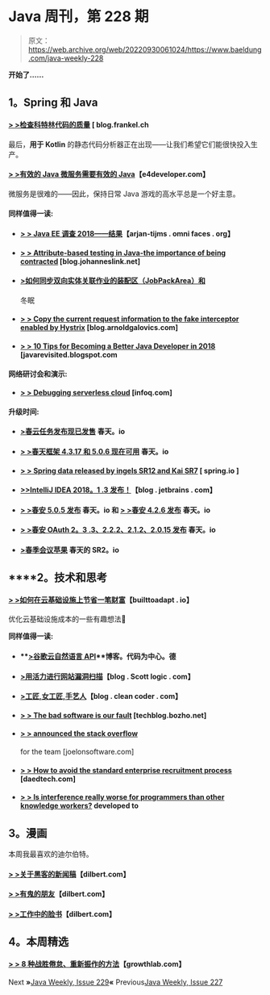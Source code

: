 # Java 周刊，第 228 期

> 原文：<https://web.archive.org/web/20220930061024/https://www.baeldung.com/java-weekly-228>

**开始了……**

## **1。Spring 和 Java**

#### **[> >检查科特林代码的质量](https://web.archive.org/web/20220626084721/https://blog.frankel.ch/check-quality-kotlin-code/)** [ blog.frankel.ch

最后，**用于 Kotlin** 的静态代码分析器正在出现——让我们希望它们能很快投入生产。

#### [**> >有效的 Java 微服务需要有效的 Java**](https://web.archive.org/web/20220626084721/https://www.e4developer.com/2018/05/09/effective-java-microservices-require-effective-java/)【e4developer.com】

微服务是很难的——因此，保持日常 Java 游戏的高水平总是一个好主意。

#### **同样值得一读:**

*   #### [**> > Java EE 调查 2018——结果**](https://web.archive.org/web/20220626084721/https://arjan-tijms.omnifaces.org/2018/05/java-ee-survey-2018-results.html)【arjan-tijms . omni faces . org】

*   #### [**> > Attribute-based testing in Java-the importance of being contracted**](https://web.archive.org/web/20220626084721/http://blog.johanneslink.net/2018/04/20/the-importance-of-being-shrunk/) [blog.johanneslink.net]

*   #### [**>如何同步双向实体关联作业的装配区（JobPackArea）和**](https://web.archive.org/web/20220626084721/https://vladmihalcea.com/jpa-hibernate-synchronize-bidirectional-entity-associations/)

    冬眠
*   #### [**> > Copy the current request information to the fake interceptor enabled by Hystrix**](https://web.archive.org/web/20220626084721/http://blog.arnoldgalovics.com/2018/05/07/copying-current-request-information-into-feign-interceptor-with-hystrix-enabled/) [blog.arnoldgalovics.com]

*   #### [**> > 10 Tips for Becoming a Better Java Developer in 2018**](https://web.archive.org/web/20220626084721/https://javarevisited.blogspot.com/2018/05/10-tips-to-become-better-java-developer.html) [javarevisited.blogspot.com

**网络研讨会和演示:**

*   #### [**> > Debugging serverless cloud**](https://web.archive.org/web/20220626084721/https://www.infoq.com/presentations/debugging-serverless-cloud-azure) [infoq.com]

**升级时间:**

*   #### [**>春云任务发布现已发售**](https://web.archive.org/web/20220626084721/https://spring.io/blog/2018/05/07/spring-cloud-task-2-0-0-release-is-now-available) 春天。io

*   #### [**> >春天框架 4.3.17 和 5.0.6 现在可用**](https://web.archive.org/web/20220626084721/https://spring.io/blog/2018/05/08/spring-framework-4-3-17-and-5-0-6-available-now) 春天。io

*   #### [**> > Spring data released by ingels SR12 and Kai SR7**](https://web.archive.org/web/20220626084721/https://spring.io/blog/2018/05/08/spring-data-ingalls-sr12-and-kay-sr7-released) [ spring.io ]

*   #### [**>>IntelliJ IDEA 2018。1 .3 发布！**](https://web.archive.org/web/20220626084721/https://blog.jetbrains.com/idea/2018/05/intellij-idea-2018-1-3-is-released/)【blog . jetbrains . com】

*   #### [**> >春安 5.0.5 发布**](https://web.archive.org/web/20220626084721/https://spring.io/blog/2018/05/08/spring-security-5-0-5-released) 春天。io 和 [**> >春安 4.2.6 发布**](https://web.archive.org/web/20220626084721/https://spring.io/blog/2018/05/08/spring-security-4-2-6-released) 春天。io

*   #### [**> >春安 OAuth 2。3 .3、2.2.2、2.1.2、2.0.15 发布**](https://web.archive.org/web/20220626084721/https://spring.io/blog/2018/05/08/spring-security-oauth-2-3-3-2-2-2-2-1-2-2-0-15-released) 春天。io

*   #### [**>春季会议苹果**](https://web.archive.org/web/20220626084721/https://spring.io/blog/2018/05/08/spring-session-apple-sr2) 春天的 SR2。io

## ****2。**技术和思考**

#### [**> >如何在云基础设施上节省一笔财富**](https://web.archive.org/web/20220626084721/https://builttoadapt.io/how-to-save-a-fortune-on-cloud-infrastructure-5ff418c7658c)【builttoadapt . io】

优化云基础设施成本的一些有趣想法🙂

**同样值得一读:**

*   #### **[>谷歌云自然语言 API](https://web.archive.org/web/20220626084721/https://blog.codecentric.de/en/2018/05/google-cloud-natural-language-api/)**博客。代码为中心。德

*   #### [**>用活力进行网站漏洞扫描**](https://web.archive.org/web/20220626084721/http://blog.scottlogic.com/2018/05/04/website-vulnerability-scanning-with-zap.html)【blog . Scott logic . com】

*   #### [**>工匠,女工匠,手艺人**](https://web.archive.org/web/20220626084721/http://blog.cleancoder.com/uncle-bob/2018/05/02/Craftsman-Craftswoman-Craftsperson.html)【blog . clean coder . com】

*   #### [**> > The bad software is our fault**](https://web.archive.org/web/20220626084721/https://techblog.bozho.net/bad-software-is-our-fault/) [techblog.bozho.net]

*   #### **[> > announced the stack overflow](https://web.archive.org/web/20220626084721/https://www.joelonsoftware.com/2018/05/03/announcing-stack-overflow-for-teams/)**

    for the team [joelonsoftware.com]
*   #### [**> > How to avoid the standard enterprise recruitment process**](https://web.archive.org/web/20220626084721/https://daedtech.com/avoid-hiring-process/) [daedtech.com]

*   #### [**> > Is interference really worse for programmers than other knowledge workers?**](https://web.archive.org/web/20220626084721/https://dev.to/_bigblind/are-interruptions-really-worse-for-programmers-than-for-other-knowledge-workers-2ij9) developed to

## **3。漫画**

本周我最喜欢的迪尔伯特。

#### **[> >关于黑客的新闻稿](https://web.archive.org/web/20220626084721/http://dilbert.com/strip/2018-05-08)**【dilbert.com】

#### **[> >有鬼的朋友](https://web.archive.org/web/20220626084721/http://dilbert.com/strip/2011-04-11)**【dilbert.com】

#### **[> >工作中的脸书](https://web.archive.org/web/20220626084721/http://dilbert.com/strip/2013-12-05)**【dilbert.com】

## **4。本周精选**

#### **[> > 8 种战胜倦怠、重新振作的方法](https://web.archive.org/web/20220626084721/https://growthlab.com/8-ways-beat-burnout-reenergize/)**【growthlab.com】

Next **»**[Java Weekly, Issue 229](/web/20220626084721/https://www.baeldung.com/java-weekly-229)**«** Previous[Java Weekly, Issue 227](/web/20220626084721/https://www.baeldung.com/java-weekly-227)